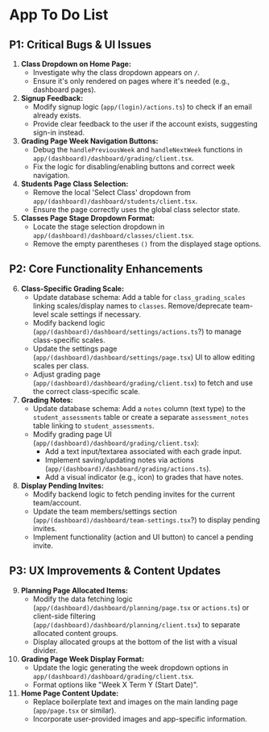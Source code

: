 # App To Do List

## P1: Critical Bugs & UI Issues

1.  **Class Dropdown on Home Page:**
    *   Investigate why the class dropdown appears on `/`.
    *   Ensure it's only rendered on pages where it's needed (e.g., dashboard pages).
2.  **Signup Feedback:**
    *   Modify signup logic (`app/(login)/actions.ts`) to check if an email already exists.
    *   Provide clear feedback to the user if the account exists, suggesting sign-in instead.
3.  **Grading Page Week Navigation Buttons:**
    *   Debug the `handlePreviousWeek` and `handleNextWeek` functions in `app/(dashboard)/dashboard/grading/client.tsx`.
    *   Fix the logic for disabling/enabling buttons and correct week navigation.
4.  **Students Page Class Selection:**
    *   Remove the local 'Select Class' dropdown from `app/(dashboard)/dashboard/students/client.tsx`.
    *   Ensure the page correctly uses the global class selector state.
5.  **Classes Page Stage Dropdown Format:**
    *   Locate the stage selection dropdown in `app/(dashboard)/dashboard/classes/client.tsx`.
    *   Remove the empty parentheses `()` from the displayed stage options.

## P2: Core Functionality Enhancements

6.  **Class-Specific Grading Scale:**
    *   Update database schema: Add a table for `class_grading_scales` linking scales/display names to `classes`. Remove/deprecate team-level scale settings if necessary.
    *   Modify backend logic (`app/(dashboard)/dashboard/settings/actions.ts`?) to manage class-specific scales.
    *   Update the settings page (`app/(dashboard)/dashboard/settings/page.tsx`) UI to allow editing scales per class.
    *   Adjust grading page (`app/(dashboard)/dashboard/grading/client.tsx`) to fetch and use the correct class-specific scale.
7.  **Grading Notes:**
    *   Update database schema: Add a `notes` column (text type) to the `student_assessments` table or create a separate `assessment_notes` table linking to `student_assessments`.
    *   Modify grading page UI (`app/(dashboard)/dashboard/grading/client.tsx`):
        *   Add a text input/textarea associated with each grade input.
        *   Implement saving/updating notes via actions (`app/(dashboard)/dashboard/grading/actions.ts`).
        *   Add a visual indicator (e.g., icon) to grades that have notes.
8.  **Display Pending Invites:**
    *   Modify backend logic to fetch pending invites for the current team/account.
    *   Update the team members/settings section (`app/(dashboard)/dashboard/team-settings.tsx`?) to display pending invites.
    *   Implement functionality (action and UI button) to cancel a pending invite.

## P3: UX Improvements & Content Updates

9.  **Planning Page Allocated Items:**
    *   Modify the data fetching logic (`app/(dashboard)/dashboard/planning/page.tsx` or `actions.ts`) or client-side filtering (`app/(dashboard)/dashboard/planning/client.tsx`) to separate allocated content groups.
    *   Display allocated groups at the bottom of the list with a visual divider.
10. **Grading Page Week Display Format:**
    *   Update the logic generating the week dropdown options in `app/(dashboard)/dashboard/grading/client.tsx`.
    *   Format options like "Week X Term Y (Start Date)".
11. **Home Page Content Update:**
    *   Replace boilerplate text and images on the main landing page (`app/page.tsx` or similar).
    *   Incorporate user-provided images and app-specific information. 